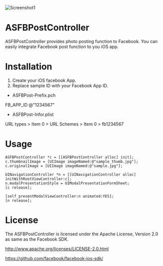![Screenshot1](https://dl.dropbox.com/u/339699/github/ASFBPostController.png)

ASFBPostController
==================

ASFBPostController provides photo posting function to Facebook. You can easily integrate Facebook post function to you iOS app.

# Installation

1. Create your iOS facebook App.
2. Replace sample ID with your Facebook App ID.

* ASFBPost-Prefix.pch

FB_APP_ID @"1234567"

* ASFBPost-Infor.plist

URL types > Item 0 > URL Schemes > Item 0 > fb1234567

# Usage

	ASFBPostController *c = [[ASFBPostController alloc] init];
	c.thumbnailImage = [UIImage imageNamed:@"sample_thumb.jpg"];    
	c.originalImage = [UIImage imageNamed:@"sample.jpg"];

	UINavigationController *n = [[UINavigationController alloc] initWithRootViewController:c];
	n.modalPresentationStyle = UIModalPresentationFormSheet;
	[c release];
	
	[self presentModalViewController:n animated:YES];
	[n release];

License
==================
The ASFBPostController is licensed under the Apache License, Version 2.0 as same as the Facebook SDK.

http://www.apache.org/licenses/LICENSE-2.0.html

https://github.com/facebook/facebook-ios-sdk/
